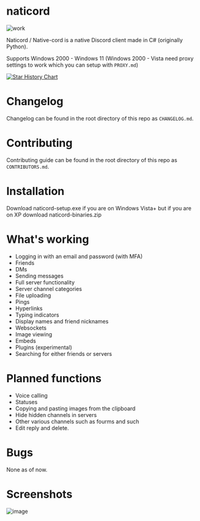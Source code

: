 # naticord
![work](https://img.shields.io/badge/work-in%20progress-green?style=plastic)

Naticord / Native-cord is a native Discord client made in C# (originally Python).

Supports Windows 2000 - Windows 11 (Windows 2000 - Vista need proxy settings to work which you can setup with `PROXY.md`)

<a href="https://star-history.com/#n1d3v/naticord&Date">
 <picture>
   <source media="(prefers-color-scheme: dark)" srcset="https://api.star-history.com/svg?repos=Naticord/naticord&type=Date&theme=dark" />
   <source media="(prefers-color-scheme: light)" srcset="https://api.star-history.com/svg?repos=Naticord/naticord&type=Date" />
   <img alt="Star History Chart" src="https://api.star-history.com/svg?repos=Naticord/naticord&type=Date" />
 </picture>
</a>

# Changelog
Changelog can be found in the root directory of this repo as `CHANGELOG.md`.

# Contributing
Contributing guide can be found in the root directory of this repo as `CONTRIBUTORS.md`.

# Installation
Download naticord-setup.exe if you are on Windows Vista+ but if you are on XP download naticord-binaries.zip

# What's working
- Logging in with an email and password (with MFA)
- Friends
- DMs
- Sending messages
- Full server functionality
- Server channel categories
- File uploading
- Pings
- Hyperlinks
- Typing indicators
- Display names and friend nicknames
- Websockets
- Image viewing
- Embeds
- Plugins (experimental)
- Searching for either friends or servers
# Planned functions
- Voice calling
- Statuses
- Copying and pasting images from the clipboard
- Hide hidden channels in servers
- Other various channels such as fourms and such
- Edit reply and delete.
# Bugs
None as of now.
# Screenshots
![image](https://github.com/n1d3v/naticord/assets/135556230/0cbb0798-409a-4c60-98d7-b6b4d97782c0)




